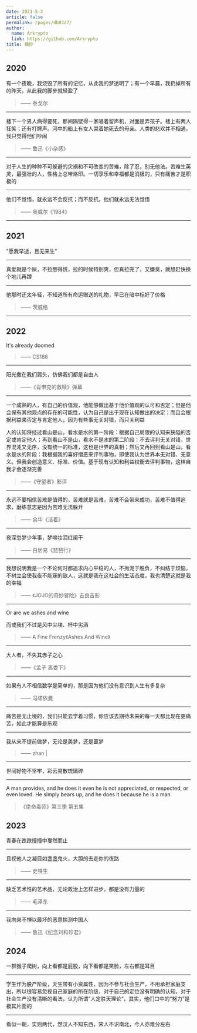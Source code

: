```yaml
---
date: 2021-5-3
article: false
permalink: /pages/db03d7/
author: 
  name: Arkrypto
  link: https://github.com/Arkrypto
title: 摘抄
---
```


## 2020

有一个夜晚，我烧毁了所有的记忆，从此我的梦透明了；有一个早晨，我扔掉所有的昨天，从此我的脚步就轻盈了

> —— 泰戈尔

---

楼下一个男人病得要死，那间隔壁得一家唱着留声机，对面是弄孩子。楼上有两人狂笑；还有打牌声。河中的船上有女人哭着她死去的母亲。人类的悲欢并不相通，我只觉得他们吵闹

> —— 鲁迅《小杂感》

---

对于人生的种种不可躲避的灾祸和不可改变的苦难，除了忍，别无他法。苦难生英灵，最强壮的人，性格上总带烙印。一切享乐和幸福都是消极的，只有痛苦才是积极的

---

他们不觉悟，就永远不会反抗；而不反抗，他们就永远无法觉悟

> —— 奥威尔《1984》

---

## 2021

"愿我早逝，且无来生"

---

真爱就是个屎，不拉憋得慌，拉的时候特别爽，但真拉完了，又嫌臭，就想赶快换个地儿再蹲

---

他那时还太年轻，不知道所有命运赠送的礼物，早已在暗中标好了价格

> —— 茨威格

---

## 2022

It's already doomed

> —— CS188

---

阳光撒在我们肩头，仿佛我们都是自由人

> ——《肖申克的救赎》弹幕

---

一个成熟的人，有自己的价值观，他能够做出基于他价值观的认可和否定；但是他会保有其他观点的存在的可能性，认为自己是出于现在认知做出的决定；而且会根据利益来否定与肯定他人，因为有些事无关对错，而只关利益

人的认知将经过看山是山，看水是水的第一阶段：根据自己局限的认知来狭隘的否定或肯定他人；再到看山不是山，看水不是水的第二阶段：不去评判无关对错，世界混沌又无序，没有统一的标准，这也是世界的真相；然后又再回到看山是山，看水是水的阶段：我根据我的喜好憎恶来评判事物，即使我认为世界本无对错、无意义。但我会创造意义、标准、价值。基于现有认知和利益权衡去评判事物，这样自我才会逐渐完善

> ——《守望者》影评

---

永远不要相信苦难是值得的，苦难就是苦难，苦难不会带来成功，苦难不值得追求，磨练意志是因为苦难无法躲开

> —— 余华《活着》

---

夜深忽梦少年事，梦啼妆泪红阑干

> —— 白居易《琵琶行》

---

我想说明我是一个不论何时都追求内心平稳的人，不拘泥于胜负，不纠结于烦恼，不树立会使我夜不能寐的敌人，这就是我在这社会的生活态度，我也清楚这就是我的幸福

> —— 《JOJO的奇妙冒险》吉良吉影

---

Or are we ashes and wine

而或我们不过是风中尘埃、杯中劣酒

> —— A Fine Frenzy《Ashes And Wine》

---

大人者，不失其赤子之心

> ——《孟子 离娄下》

---

如果有人不相信数学是简单的，那是因为他们没有意识到人生有多复杂

> —— 冯诺依曼

---

痛苦是无止境的，我们只能去学着习惯，你应该去期待未来的每一天都比现在更痛苦，如此才能算是乐观

---

我从来不提前做梦，无论是美梦，还是噩梦

> —— zhan |

---

世间好物不坚牢，彩云易散琉璃碎

---

A man provides, and he does it even he is not appreciated, or respected, or even loved. He simply bears up, and he does it because he is a man

> 《绝命毒师》第三季 第五集

## 2023

青春在跌跌撞撞中戛然而止

---

且视他人之凝目如盏盏鬼火，大胆的去走你的夜路

> —— 史铁生

---

缺乏艺术性的艺术品，无论政治上怎样进步，都是没有力量的

> —— 毛泽东

---

我向来不惮以最坏的恶意揣测中国人

> —— 鲁迅《纪念刘和珍君》

## 2024

一群猴子爬树，向上看都是屁股，向下看都是笑脸，左右都是耳目

---

学生作为脱产阶级，天生带有小资属性，因为不参与社会生产，不用承担家庭支出，所以很容易忽视自己家庭的所在阶级，对于自己的定位没有明确的认知，对于社会生产没有清晰的看法，认为所谓“人定胜天理论”，其实，他们口中的“努力”是极其片面的

---

看似一朝，实则两代，然汉人不知东西，宋人不识南北，今人亦难分左右

